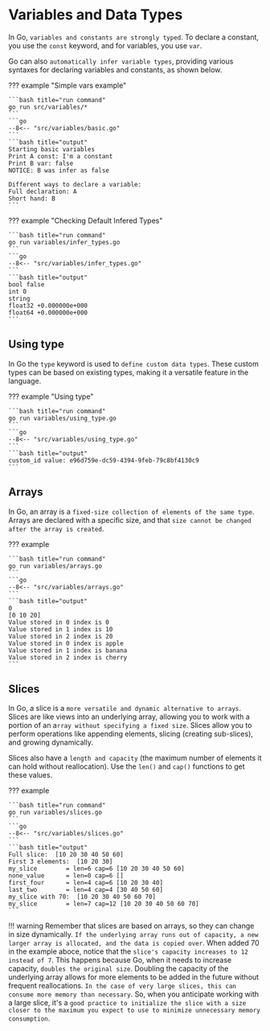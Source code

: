 # Variables and Data Types

In Go, `variables and constants are strongly typed`. To declare a constant, you use the `const` keyword, and for variables, you use `var`.

Go can also `automatically infer variable types`, providing various syntaxes for declaring variables and constants, as shown below.

??? example "Simple vars example"

    ```bash title="run command"
    go run src/variables/*
    ```
    ```go
    --8<-- "src/variables/basic.go"
    ```
    ```bash title="output"
    Starting basic variables
    Print A const: I'm a constant
    Print B var: false
    NOTICE: B was infer as false

    Different ways to declare a variable:
    Full declaration: A
    Short hand: B
    ```

??? example "Checking Default Infered Types"

    ```bash title="run command"
    go run variables/infer_types.go 
    ```
    ```go
    --8<-- "src/variables/infer_types.go"
    ```
    ```bash title="output"
    bool false
    int 0
    string 
    float32 +0.000000e+000
    float64 +0.000000e+000
    ```

## Using type

In Go the `type` keyword is used to `define custom data types`. These custom types can be based on existing types, making it a versatile feature in the language.

??? example "Using type"

    ```bash title="run command"
    go run variables/using_type.go
    ```
    ```go
    --8<-- "src/variables/using_type.go"
    ```
    ```bash title="output"
    custom_id value: e96d759e-dc59-4394-9feb-79c8bf4130c9
    ```

## Arrays

In Go, an array is a `fixed-size collection of elements of the same type`. Arrays are declared with a specific size, and that `size cannot be changed after the array is created`.

??? example

    ```bash title="run command"
    go run variables/arrays.go
    ```
    ```go
    --8<-- "src/variables/arrays.go"
    ```
    ```bash title="output"
    0
    [0 10 20]
    Value stored in 0 index is 0
    Value stored in 1 index is 10
    Value stored in 2 index is 20
    Value stored in 0 index is apple
    Value stored in 1 index is banana
    Value stored in 2 index is cherry
    ```

## Slices

In Go, a slice is a `more versatile and dynamic alternative to arrays`. Slices are like views into an underlying array, allowing you to work with a portion of an a`rray without specifying a fixed size`. Slices allow you to perform operations like appending elements, slicing (creating sub-slices), and growing dynamically.

Slices also have a `length and capacity` (the maximum number of elements it can hold without reallocation). Use the `len()` and `cap()` functions to get these values.

??? example

    ```bash title="run command"
    go run variables/slices.go
    ```
    ```go
    --8<-- "src/variables/slices.go"
    ```
    ```bash title="output"
    Full slice:  [10 20 30 40 50 60]
    First 3 elements:  [10 20 30]
    my_slice        = len=6 cap=6 [10 20 30 40 50 60]
    none_value      = len=0 cap=6 []
    first_four      = len=4 cap=6 [10 20 30 40]
    last_two        = len=4 cap=4 [30 40 50 60]
    my_slice with 70:  [10 20 30 40 50 60 70]
    my_slice        = len=7 cap=12 [10 20 30 40 50 60 70]
    ```

!!! warning
    Remember that slices are based on arrays, so they can change in size dynamically. `If the underlying array runs out of capacity, a new larger array is allocated, and the data is copied over`.
    When added 70 in the example aboce, notice that the `slice's capacity increases to 12 instead of 7`. This happens because Go, when it needs to increase capacity, `doubles the original size`. Doubling the capacity of the underlying array allows for more elements to be added in the future without frequent reallocations.
    `In the case of very large slices, this can consume more memory than necessary`. So, when you anticipate working with a large slice, it's a `good practice to initialize the slice with a size closer to the maximum you expect to use to minimize unnecessary memory consumption`.
